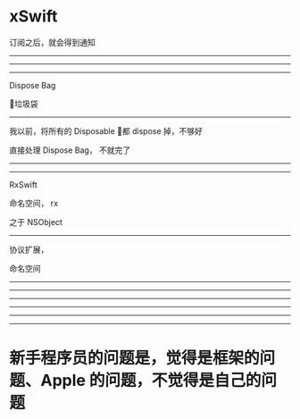 # xSwift








订阅之后，就会得到通知


<hr>
<hr>
<hr>
Dispose Bag

垃圾袋

<hr>
我以前，将所有的 Disposable 都 dispose 掉，不够好

直接处理 Dispose Bag， 不就完了

<hr>

<hr>

RxSwift

命名空间， rx

之于 NSObject

<hr>


协议扩展，

命名空间

<hr>


<hr>
<hr>
<hr>

<hr>


<hr>

# 新手程序员的问题是，觉得是框架的问题、Apple 的问题，不觉得是自己的问题